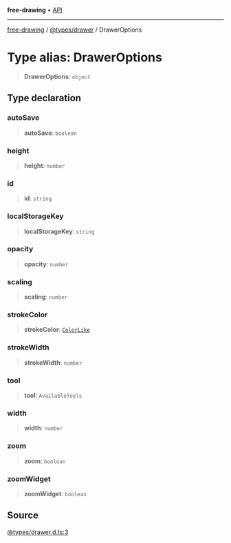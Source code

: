 **free-drawing** • [API](../../../README.md)

***

[free-drawing](../../../README.md) / [@types/drawer](../README.md) / DrawerOptions

# Type alias: DrawerOptions

> **DrawerOptions**: `object`

## Type declaration

### autoSave

> **autoSave**: `boolean`

### height

> **height**: `number`

### id

> **id**: `string`

### localStorageKey

> **localStorageKey**: `string`

### opacity

> **opacity**: `number`

### scaling

> **scaling**: `number`

### strokeColor

> **strokeColor**: [`ColorLike`](ColorLike.md)

### strokeWidth

> **strokeWidth**: `number`

### tool

> **tool**: `AvailableTools`

### width

> **width**: `number`

### zoom

> **zoom**: `boolean`

### zoomWidget

> **zoomWidget**: `boolean`

## Source

[@types/drawer.d.ts:3](https://github.com/fabienwnklr/free-drawing/blob/master/src/@types/drawer.d.ts#L3)
